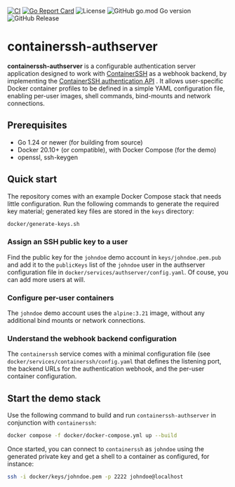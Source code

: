 [![CI](https://github.com/matzefriedrich/containerssh-authserver/actions/workflows/go.yml/badge.svg)](https://github.com/matzefriedrich/containerssh-authserver/actions/workflows/go.yml)
[![Go Report Card](https://goreportcard.com/badge/github.com/matzefriedrich/containerssh-authserver)](https://goreportcard.com/report/github.com/matzefriedrich/containerssh-authserver)
![License](https://img.shields.io/github/license/matzefriedrich/containerssh-authserver)
![GitHub go.mod Go version](https://img.shields.io/github/go-mod/go-version/matzefriedrich/containerssh-authserver)
![GitHub Release](https://img.shields.io/github/v/release/matzefriedrich/containerssh-authserver?include_prereleases)

# containerssh-authserver

**containerssh-authserver** is a configurable authentication server application designed to work with [ContainerSSH](https://containerssh.io/) as a webhook backend, by implementing the [ContainerSSH authentication API](https://containerssh.io/v0.5/reference/api/authconfig) . It allows user-specific Docker container profiles to be defined in a simple YAML configuration file, enabling per-user images, shell commands, bind-mounts and network connections.


## Prerequisites

* Go 1.24 or newer (for building from source)
* Docker 20.10+ (or compatible), with Docker Compose (for the demo)
* openssl, ssh-keygen

## Quick start

The repository comes with an example Docker Compose stack that needs little configuration. Run the following commands to generate the required key material; generated key files are stored in the `keys` directory:

```sh
docker/generate-keys.sh
```

### Assign an SSH public key to a user

Find the public key for the `johndoe` demo account in `keys/johndoe.pem.pub` and add it to the `publicKeys` list of the `johndoe` user in the authserver configuration file in `docker/services/authserver/config.yaml`. Of couse, you can add more users at will.

### Configure per-user containers

The `johndoe` demo account uses the `alpine:3.21` image, without any additional bind mounts or network connections.

### Understand the webhook backend configuration

The `containerssh` service comes with a minimal configuration file (see `docker/services/containerssh/config.yaml` that defines the listening port, the backend URLs for the authentication webhook, and the per-user container configuration.

## Start the demo stack

Use the following command to build and run `containerssh-authserver` in conjunction with `containerssh`:

```sh
docker compose -f docker/docker-compose.yml up --build
```

Once started, you can connect to `containerssh` as `johndoe` using the generated private key and get a shell to a container as configured, for instance:

```sh
ssh -i docker/keys/johndoe.pem -p 2222 johndoe@localhost 
```
